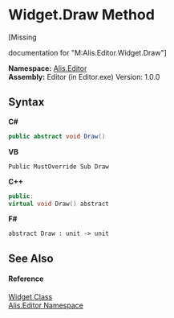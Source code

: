 # Widget.Draw Method 
 

\[Missing <summary> documentation for "M:Alis.Editor.Widget.Draw"\]

**Namespace:**&nbsp;<a href="b150ade4-39de-a232-5f06-d3cdc1b2c538">Alis.Editor</a><br />**Assembly:**&nbsp;Editor (in Editor.exe) Version: 1.0.0

## Syntax

**C#**<br />
``` C#
public abstract void Draw()
```

**VB**<br />
``` VB
Public MustOverride Sub Draw
```

**C++**<br />
``` C++
public:
virtual void Draw() abstract
```

**F#**<br />
``` F#
abstract Draw : unit -> unit 

```


## See Also


#### Reference
<a href="61df081a-2777-6f80-a92a-8930ecf9acd3">Widget Class</a><br /><a href="b150ade4-39de-a232-5f06-d3cdc1b2c538">Alis.Editor Namespace</a><br />